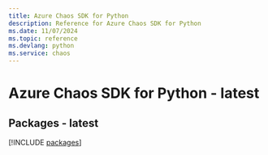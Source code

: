 ```yaml
---
title: Azure Chaos SDK for Python
description: Reference for Azure Chaos SDK for Python
ms.date: 11/07/2024
ms.topic: reference
ms.devlang: python
ms.service: chaos
---
```

# Azure Chaos SDK for Python - latest
## Packages - latest
[!INCLUDE [packages](chaos-index.md)]